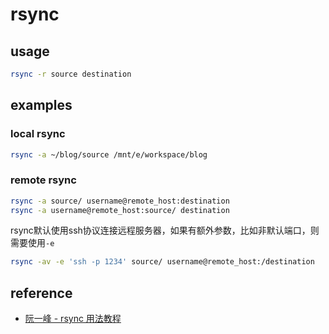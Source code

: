 # rsync

## usage

```bash
rsync -r source destination
```

## examples

### local rsync

```bash
rsync -a ~/blog/source /mnt/e/workspace/blog
```

### remote rsync

```bash
rsync -a source/ username@remote_host:destination
rsync -a username@remote_host:source/ destination
```

rsync默认使用ssh协议连接远程服务器，如果有额外参数，比如非默认端口，则需要使用`-e`

```bash
rsync -av -e 'ssh -p 1234' source/ username@remote_host:/destination
```

## reference

- [阮一峰 - rsync 用法教程](http://www.ruanyifeng.com/blog/2020/08/rsync.html)